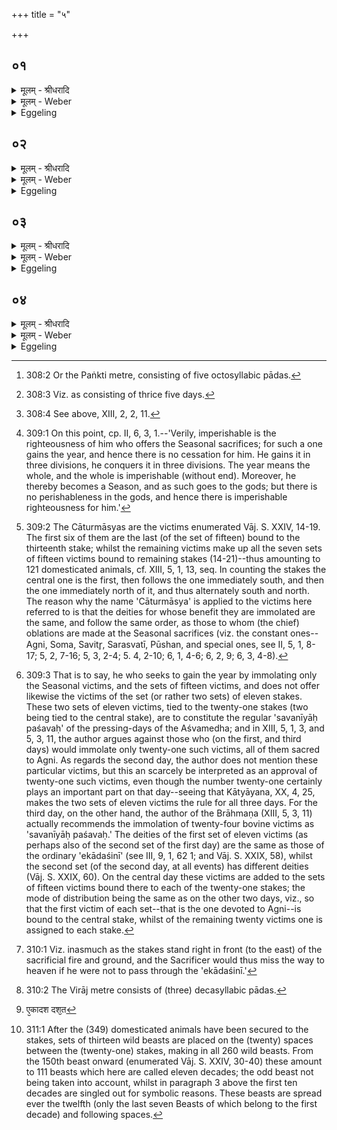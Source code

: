 +++
title = "५"

+++


## ०१
<details><summary>मूलम् - श्रीधरादि</summary>

प्प्रजा᳘पतिरश्वमेध᳘मसृजत᳘॥  
सो ऽस्मात्सृष्टः प᳘राङैत्स᳘ पङ्क्ति᳘र्भूत्वा[[!!]] सम्वत्सरं प्रा᳘विश᳘त्ते ऽर्द्धमासा᳘ अभवंस्तं᳘ पञ्चदशि᳘भिरनु प्रायुङ्क्त[[!!]] त᳘माप्नोत्त᳘माप्त्वा᳘ पञ्चदशि᳘भिर᳘वारुन्द्धार्द्धमासा᳘नाम्वा᳘ ऽएषा᳘ प्प्रतिमा य᳘त्पञ्चदशि᳘नो य᳘त्पञ्चदशि᳘न ऽआल᳘भते ऽर्द्धमासा᳘नेव तैर्य्य᳘जमानो᳘ ऽवरुन्धे॥
</details>

<details><summary>मूलम् - Weber</summary>

प्रजा᳘पतिरश्वमेध᳘मसृजत᳟᳟॥  
सोऽस्मात्सृष्टः प᳘राङैत्स᳘ पङ्क्ति᳘र्भूत्वा᳘ संवत्सरम् प्रा᳘विशॗत्तेऽर्धमासा᳘ अभवंस्त᳘म् पञ्चदशि᳘भिरनुप्रा᳘युङ्क्त त᳘माप्नोत्त᳘माप्त्वा᳘ पञ्चदशि᳘भिर᳘वारुन्द्धार्धमासा᳘नां वा᳘ एषा᳘ प्रतिमा य᳘त्पञ्चदशि᳘नो य᳘त्पञ्चदशि᳘न आल᳘भतेऽर्धमासा᳘नेव तैर्य᳘जमानो᳘ऽवरुन्द्धे॥
</details>

<details><summary>Eggeling</summary>

1. Prajāpati poured forth the life-sap of the horse (aśva-medha); when poured forth it went from him. Having become fivefold [^egg_783] it entered the year, and they (the five parts) became those half-months [^egg_784]. He followed it up by means of the fifteenfold (sets of victims [^egg_785]), and found it; and having found it, he took possession of it by means of the fifteenfold ones; for, indeed, they--to wit, the fifteenfold (sets)--are a symbol of the half-months, and when he seizes the fifteenfold ones, it is the

[^egg_783]: 308:2 Or the Paṅkti metre, consisting of five octosyllabic pādas.

[^egg_784]: 308:3 Viz. as consisting of thrice five days.

[^egg_785]: 308:4 See above, XIII, 2, 2, 11.

half-months the Sacrificer thereby takes possession of.
</details>

## ०२
<details><summary>मूलम् - श्रीधरादि</summary>

त᳘दाहुः॥  
(र᳘) अ᳘नवरुद्धो वा᳘ ऽएत᳘स्य सम्वत्सरो᳘ भवति᳘ यो ऽन्य᳘त्र चातुर्म्मास्ये᳘भ्यः सम्वत्सर᳘न्तनुत ऽइ᳘त्येष वै᳘ साक्षा᳘त्सम्वत्सरो य᳘च्चातुर्म्मास्या᳘नि य᳘च्चातुर्म्मास्या᳘न्पशू᳘नाल᳘भते साक्षा᳘देव त᳘त्सम्वत्सरम᳘वरुन्द्धे वि वा᳘ ऽएष᳘ प्प्रज᳘या पशु᳘भिर्ऋध्यते᳘ ऽप स्वर्ग्गं᳘ लोक᳘ᳫ᳘ राध्नोति᳘ यो ऽन्य᳘त्रैकादशिने᳘भ्यः सम्वत्सर᳘न्तनुत ऽइ᳘त्येष वै᳘ सम्प्रति᳘ स्वर्ग्गो᳘ लोको य᳘देकादशि᳘नी प्प्रजा वै᳘ पश᳘व ऽएकादशि᳘नी यदैकादशिना᳘न्पशू᳘नाल᳘भते[[!!]] न᳘ स्वर्ग्गं᳘ लोक᳘मपराध्नो᳘ति न᳘ प्प्रज᳘या पशु᳘भिर्व्व्यृध्यते॥
</details>

<details><summary>मूलम् - Weber</summary>

त᳘दाहुः॥  
अ᳘नवरुद्धो वा᳘ एत᳘स्य संवत्सरो᳘ भवतिॗ योऽन्य᳘त्र चातुर्मास्ये᳘भ्यः संवत्सरं᳘ तनुत इ᳘त्येष वै᳘ साक्षा᳘त्संवत्सरो य᳘च्चातुर्मास्या᳘नि य᳘च्चातुर्मास्या᳘न्पशू᳘नाल᳘भते साक्षा᳘देव त᳘त्संवत्सरम᳘वरुन्द्धे वि वा᳘ एष᳘ प्रज᳘या पशु᳘भिरृध्यते᳘ऽप स्वर्गं᳘ लोकं᳘ राध्नोतिॗ योऽन्य᳘त्रैकादशिने᳘भ्यः संवत्सरं᳘ तनुत इ᳘त्यैष वै᳘ सम्प्रति᳘ स्वर्गो᳘ लोको य᳘देकादशि᳘नी प्रजा वै᳘ पश᳘व एकादशि᳘नी य᳘दैकादशिना᳘न्पशू᳘नाल᳘भते न᳘ स्वर्गं᳘ लोक᳘मपराध्नो᳘ति न᳘ प्रज᳘या पशु᳘भिर्व्यृद्यते॥
</details>

<details><summary>Eggeling</summary>

2. Concerning this they say, 'But, surely, the year is not taken possession of by him who spreads out (performs sacrifice for) a year in any other way than by means of the Seasonal sacrifices [^egg_786].' The Seasonal sacrifices, doubtless, are manifestly the year; and when he seizes the Seasonal victims [^egg_787], he then manifestly takes possession of the year. ‘And, assuredly, he who spreads out the year in any other way than with the (victims) of the set of eleven [^egg_788] (stakes) is deprived of his offspring (or

[^egg_786]: 309:1 On this point, cp. II, 6, 3, 1.--'Verily, imperishable is the righteousness of him who offers the Seasonal sacrifices; for such a one gains the year, and hence there is no cessation for him. He gains it in three divisions, he conquers it in three divisions. The year means the whole, and the whole is imperishable (without end). Moreover, he thereby becomes a Season, and as such goes to the gods; but there is no perishableness in the gods, and hence there is imperishable righteousness for him.'

[^egg_787]: 309:2 The Cāturmāsyas are the victims enumerated Vāj. S. XXIV, 14-19. The first six of them are the last (of the set of fifteen) bound to the thirteenth stake; whilst the remaining victims make up all the seven sets of fifteen victims bound to remaining stakes (14-21)--thus amounting to 121 domesticated animals, cf. XIII, 5, 1, 13, seq. In counting the stakes the central one is the first, then follows the one immediately south, and then the one immediately north of it, and thus alternately south and north. The reason why the name 'Cāturmāsya' is applied to the victims here referred to is that the deities for whose benefit they are immolated are the same, and follow the same order, as those to whom (the chief) oblations are made at the Seasonal sacrifices (viz. the constant ones--Agni, Soma, Savitr̥, Sarasvatī, Pūshan, and special ones, see II, 5, 1, 8-17; 5, 2, 7-16; 5, 3, 2-4; 5. 4, 2-10; 6, 1, 4-6; 6, 2, 9; 6, 3, 4-8).

[^egg_788]: 309:3 That is to say, he who seeks to gain the year by immolating only the Seasonal victims, and the sets of fifteen victims, and does not offer likewise the victims of the set (or rather two sets) of eleven  stakes. These two sets of eleven victims, tied to the twenty-one stakes (two being tied to the central stake), are to constitute the regular 'savanīyāḥ paśavaḥ' of the pressing-days of the Aśvamedha; and in XIII, 5, 1, 3, and 5, 3, 11, the author argues against those who (on the first, and third days) would immolate only twenty-one such victims, all of them sacred to Agni. As regards the second day, the author does not mention these particular victims, but this an scarcely be interpreted as an approval of twenty-one such victims, even though the number twenty-one certainly plays an important part on that day--seeing that Kātyāyana, XX, 4, 25, makes the two sets of eleven victims the rule for all three days. For the third day, on the other hand, the author of the Brāhmaṇa (XIII, 5, 3, 11) actually recommends the immolation of twenty-four bovine victims as 'savanīyāḥ paśavaḥ.' The deities of the first set of eleven victims (as perhaps also of the second set of the first day) are the same as those of the ordinary 'ekādaśinī' (see III, 9, 1, 62 1; and Vāj. S. XXIX, 58), whilst the second set (of the second day, at all events) has different deities (Vāj. S. XXIX, 60). On the central day these victims are added to the sets of fifteen victims bound there to each of the twenty-one stakes; the mode of distribution being the same as on the other two days, viz., so that the first victim of each set--that is the one devoted to Agni--is bound to the central stake, whilst of the remaining twenty victims one is assigned to each stake.

subjects) and cattle, and fails to reach heaven. This set of eleven (stakes), indeed, is just heaven [^egg_789], and the set of eleven (stakes) means offspring (or people) and cattle and when he lays hands on the (victims) of the (two) sets of eleven (stakes) he does not fail to reach heaven, and is not deprived of his offspring and cattle.

[^egg_789]: 310:1 Viz. inasmuch as the stakes stand right in front (to the east) of the sacrificial fire and ground, and the Sacrificer would thus miss the way to heaven if he were not to pass through the 'ekādaśinī.'
</details>

## ०३
<details><summary>मूलम् - श्रीधरादि</summary>

प्प्रजा᳘पतिर्व्विरा᳘जमसृजत᳘॥  
सा ऽस्मात्सृष्टा प᳘राच्यैत्सा᳘ ऽश्वम्मे᳘ध्यं प्रा᳘विशत्तां᳘ दशि᳘भिरनु प्प्रा᳘युङ्क्त ता᳘माप्नोत्ता᳘माप्त्वा᳘ दशि᳘भिर᳘वारुन्द्ध य᳘द्दशि᳘न ऽआल᳘भते व्विरा᳘जमेव तैर्य्य᳘जमानो᳘ ऽवरुन्द्धे शत᳘मा᳘लभते शता᳘युर्व्वै पु᳘रुषः शते᳘न्द्रिय ऽआ᳘युरे᳘वेन्द्रियं᳘ वी᳘र्य्यमात्म᳘न्द्धत्ते॥
</details>

<details><summary>मूलम् - Weber</summary>

प्रजा᳘पतिर्विरा᳘जमसृजत᳟॥  
सास्मात्सृष्टा प᳘राच्येत्सा᳘श्वम् मे᳘ध्यम् प्रा᳘विशत्तां᳘ दशि᳘भिरनुप्रा᳘युङ्क्त ता᳘माप्नोत्ता᳘माप्त्वा᳘ दशि᳘भिर᳘वारुन्द्ध य᳘द्दशि᳘न आल᳘भते विरा᳘जमेव तैर्य᳘जमानोऽवरुन्द्धे शतमा᳘लभते शता᳘युर्वै पु᳘रुषः शते᳘न्द्रिय आ᳘युरेॗवेन्द्रियं᳘ वीर्य᳘मात्म᳘न्धत्ते॥
</details>

<details><summary>Eggeling</summary>

3. Prajāpati created the Virāj; when created, it went away from him, and entered the horse meet for sacrifice. He followed it up with sets of ten [^egg_790]

[^egg_790]: 310:2 The Virāj metre consists of (three) decasyllabic pādas.

 (beasts). He found it, and, having found it, he took possession of it by means of the sets of ten: when he seizes the sets of eleven (beasts), the Sacrificer thereby takes possession . of the Virāj. He seizes a hundred, for man has a life of a hundred (years) and a hundred energies: vital power and energy, vigour, he thus takes to himself.
</details>

## ०४
<details><summary>मूलम् - श्रीधरादि</summary>

(त्त ऽए᳘) ए᳘कादश[[!!]] दश᳘त ऽआ᳘लभते॥  
(त ऽए) एकादशाक्षरा[[!!]] वै᳘ त्रिष्टु᳘बिन्द्रिय᳘मु वै᳘ व्वी᳘र्य्यन्त्रिष्टुबिन्द्रिय᳘स्यैव᳘[[!!]] व्वी᳘र्य्यस्या᳘वरुद्ध्या ऽए᳘कादश दश᳘त ऽआ᳘लभते द᳘श वै᳘ पशोः᳘ प्प्राणा᳘ ऽआ᳘त्मैकादशः᳘ प्प्राणै᳘रेव᳘ पशून्त्स᳘मर्द्धयति व्वैश्वदेवा᳘ भवन्ति व्वैश्वदेवो वा ऽअश्वो᳘ ऽश्वस्यैव᳘ सर्व्वत्वा᳘य बहुरूपा᳘ भवन्ति त᳘स्माद्बहुरूपाः᳘ पश᳘वो ना᳘नारूपा भवन्ति त᳘स्मान्ना᳘नारूपाः पश᳘वः॥
</details>
<details><summary>मूलम् - Weber</summary>

एका᳘दश दश᳘त [^wbr_1] आ᳘लभते॥  
ए᳘कादशाक्षरा वै᳘ त्रिष्टु᳘बिन्द्रिय᳘मु वै᳘ वीर्यं᳘ त्रिष्टु᳘बिन्द्रिय᳘स्यैव᳘ वीर्य᳘स्या᳘वरुद्ध्या ए᳘कादश दश᳘त आ᳘लभते द᳘श वै᳘ पशोः᳘ प्राणा᳘ आॗत्मैकादशः᳘ प्राणै᳘रेव᳘ पशून्त्स᳘मर्धयति वैश्वदेवा᳘ भवन्ति वैश्वदेवो वा अश्वो᳘ऽश्वस्यैव᳘ सर्वत्वा᳘य बहुरूपा᳘ भवन्ति त᳘स्माद्बहुरूपाः᳘ पश᳘वो ना᳘नारूपा भवन्ति त᳘स्मान्ना᳘नारूपाः पश᳘वः॥  

[^wbr_1]: ए᳘कादश दश᳘त
</details>
<details><summary>Eggeling</summary>

4. Eleven decades [^egg_791] he seizes, for the Trishṭubh consists of eleven syllables, and the Trishṭubh means energy, vigour: thus it is for the obtainment of energy, vigour. Eleven decades he seizes, for in an animal there are ten vital airs, and the body: (trunk) is the eleventh: he thus supplies the animals with vital airs. They belong to all the gods for the completeness of the horse (sacrifice), for the horse belongs to all the gods. They are of many forms, whence beasts are of many forms; they are of distinct forms, whence beasts are of distinct forms.

[^egg_791]: 311:1 After the (349) domesticated animals have been secured to the stakes, sets of thirteen wild beasts are placed on the (twenty) spaces between the (twenty-one) stakes, making in all 260 wild beasts. From the 150th beast onward (enumerated Vāj. S. XXIV, 30-40) these amount to 111 beasts which here are called eleven decades; the odd beast not being taken into account, whilst in paragraph 3 above the first ten decades are singled out for symbolic reasons. These beasts are spread ever the twelfth (only the last seven Beasts of which belong to the first decade) and following spaces.
</details>

